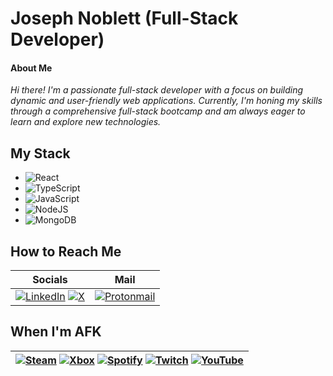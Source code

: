 
# Joseph Noblett (Full-Stack Developer)
#### About Me
  *Hi there! I'm a passionate full-stack developer with a focus on building dynamic and user-friendly web applications. Currently, I'm honing my skills through a comprehensive full-stack bootcamp and am always eager to learn and explore new technologies.*

## My Stack
* ![React](https://img.shields.io/badge/react-%2320232a.svg?style=for-the-badge&logo=react&logoColor=%2361DAFB) 
* ![TypeScript](https://img.shields.io/badge/typescript-%23007ACC.svg?style=for-the-badge&logo=typescript&logoColor=white) 
* ![JavaScript](https://img.shields.io/badge/javascript-%23323330.svg?style=for-the-badge&logo=javascript&logoColor=%23F7DF1E) 
* ![NodeJS](https://img.shields.io/badge/node.js-6DA55F?style=for-the-badge&logo=node.js&logoColor=white) 
* ![MongoDB](https://img.shields.io/badge/MongoDB-4EA94B?style=for-the-badge&logo=mongodb&logoColor=white)  
## How to Reach Me 
|Socials|Mail|
|---|---|
|[![LinkedIn](https://img.shields.io/badge/linkedin-%230077B5.svg?style=for-the-badge&logo=linkedin&logoColor=white)](https://www.linkedin.com/in/joe-noblett/) [![X](https://img.shields.io/badge/X-%23000000.svg?style=for-the-badge&logo=X&logoColor=white)](https://twitter.com/joe_noblett) | [![Protonmail](https://img.shields.io/badge/ProtonMail-8B89CC?style=for-the-badge&logo=protonmail&logoColor=white)](mailto:alljustafavor@proton.me) | 
## When I'm AFK
| [![Steam](https://img.shields.io/badge/steam-%23000000.svg?style=for-the-badge&logo=steam&logoColor=white)](https://steamcommunity.com/id/AllJustAFavor) [![Xbox](https://img.shields.io/badge/xbox-%23107C10.svg?style=for-the-badge&logo=xbox&logoColor=white)](https://account.xbox.com/en-us/Profile?xr=mebarnav&rtc=1&csrf=LoT4TsUrpMJI_DKVlSlu_Q-QAodP48bgxyr0v4kykdik7Rt8qtDF3XdOJU-B710fjT1wG7qG_9oS_4o3BV1y6ZxjlSE1&wa=wsignin1.0) [![Spotify](https://img.shields.io/badge/Spotify-1ED760?style=for-the-badge&logo=spotify&logoColor=white)](https://open.spotify.com/user/joe.novlett) [![Twitch](https://img.shields.io/badge/Twitch-%239146FF.svg?style=for-the-badge&logo=Twitch&logoColor=white)](https://www.twitch.tv/favordev) [![YouTube](https://img.shields.io/badge/YouTube-%23FF0000.svg?style=for-the-badge&logo=YouTube&logoColor=white)](https://www.youtube.com/channel/UCMSxYagYCOzhJmJ4dS3wLIQ) |
|---------------------------------------------------------------------------------------------------------------------------------------------------------------------------------------------------------------------------------------------------------------------------------------------------------------------------------------------------------------------------------------------------------------------------------------------------------------------------------------------------------------------------------------------------------------------------------------------------------------------------------------------------------------------------------|


